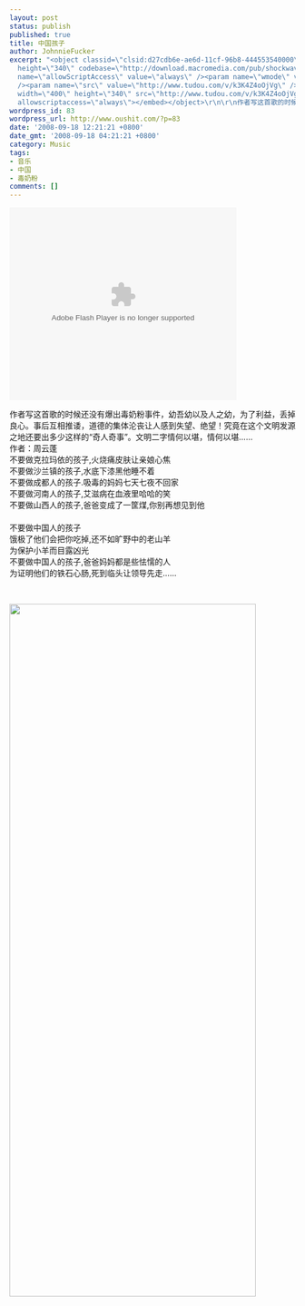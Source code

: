```yaml
---
layout: post
status: publish
published: true
title: 中国孩子
author: JohnnieFucker
excerpt: "<object classid=\"clsid:d27cdb6e-ae6d-11cf-96b8-444553540000\" width=\"400\"
  height=\"340\" codebase=\"http://download.macromedia.com/pub/shockwave/cabs/flash/swflash.cab#version=6,0,40,0\"><param
  name=\"allowScriptAccess\" value=\"always\" /><param name=\"wmode\" value=\"transparent\"
  /><param name=\"src\" value=\"http://www.tudou.com/v/k3K4Z4oOjVg\" /><embed type=\"application/x-shockwave-flash\"
  width=\"400\" height=\"340\" src=\"http://www.tudou.com/v/k3K4Z4oOjVg\" wmode=\"transparent\"
  allowscriptaccess=\"always\"></embed></object>\r\n\r\n作者写这首歌的时候还没有爆出毒奶粉事件，幼吾幼以及人之幼，为了利益，丢掉良心。事后互相推诿，道德的集体沦丧让人感到失望、绝望！究竟在这个文明发源之地还要出多少这样的“奇人奇事”。文明二字情何以堪，情何以堪……"
wordpress_id: 83
wordpress_url: http://www.oushit.com/?p=83
date: '2008-09-18 12:21:21 +0800'
date_gmt: '2008-09-18 04:21:21 +0800'
category: Music
tags:
- 音乐
- 中国
- 毒奶粉
comments: []
---
```

<p><object classid="clsid:d27cdb6e-ae6d-11cf-96b8-444553540000" width="400" height="340" codebase="http://download.macromedia.com/pub/shockwave/cabs/flash/swflash.cab#version=6,0,40,0"><param name="allowScriptAccess" value="always" /><param name="wmode" value="transparent" /><param name="src" value="http://www.tudou.com/v/k3K4Z4oOjVg" /><embed type="application/x-shockwave-flash" width="400" height="340" src="http://www.tudou.com/v/k3K4Z4oOjVg" wmode="transparent" allowscriptaccess="always"></embed></object></p>
<p>作者写这首歌的时候还没有爆出毒奶粉事件，幼吾幼以及人之幼，为了利益，丢掉良心。事后互相推诿，道德的集体沦丧让人感到失望、绝望！究竟在这个文明发源之地还要出多少这样的“奇人奇事”。文明二字情何以堪，情何以堪……<!--break--><a id="more-83"></a><br />
作者：周云蓬<br />
不要做克拉玛依的孩子,火烧痛皮肤让亲娘心焦<br />
不要做沙兰镇的孩子,水底下漆黑他睡不着<br />
不要做成都人的孩子.吸毒的妈妈七天七夜不回家<br />
不要做河南人的孩子,艾滋病在血液里哈哈的笑<br />
不要做山西人的孩子,爸爸变成了一筐煤,你别再想见到他<br />
　　<br />
不要做中国人的孩子<br />
饿极了他们会把你吃掉,还不如旷野中的老山羊<br />
为保护小羊而目露凶光<br />
不要做中国人的孩子,爸爸妈妈都是些怯懦的人<br />
为证明他们的铁石心肠,死到临头让领导先走……</p>
<p> </p>
<p><img src="http://nobug.net.cn/wordpress/wp-content/uploads/2008/09/windowslivewriterfc4004f50297-8ab82008-9-11-0-thumb.jpg" alt="" width="434" height="1221" /></p>
